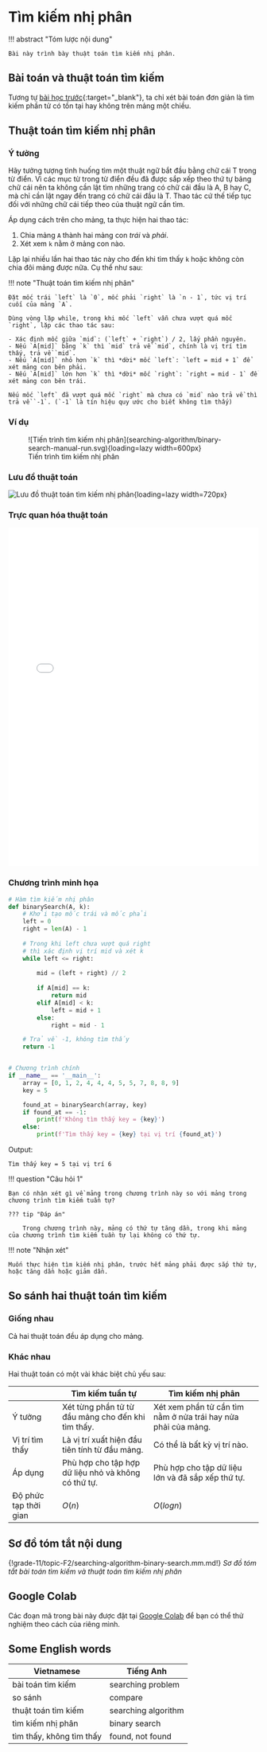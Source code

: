 # Tìm kiếm nhị phân

!!! abstract "Tóm lược nội dung"

    Bài này trình bày thuật toán tìm kiếm nhị phân.

## Bài toán và thuật toán tìm kiếm

Tương tự [bài học trước](../topic-F2/searching-algorithm-linear-search.md/#bai-toan-va-thuat-toan-tim-kiem){:target="_blank"}, ta chỉ xét bài toán đơn giản là tìm kiếm phần tử có tồn tại hay không trên mảng một chiều.

## Thuật toán tìm kiếm nhị phân

### Ý tưởng

Hãy tưởng tượng tình huống tìm một thuật ngữ bắt đầu bằng chữ cái T trong từ điển. Vì các mục từ trong từ điển đều đã được sắp xếp theo thứ tự bảng chữ cái nên ta không cần lật tìm những trang có chữ cái đầu là A, B hay C, mà chỉ cần lật ngay đến trang có chữ cái đầu là T. Thao tác cứ thế tiếp tục đối với những chữ cái tiếp theo của thuật ngữ cần tìm.

Áp dụng cách trên cho mảng, ta thực hiện hai thao tác:

1. Chia mảng `A` thành hai mảng con *trái* và *phải*.
2. Xét xem `k` nằm ở mảng con nào.

Lặp lại nhiều lần hai thao tác này cho đến khi tìm thấy `k` hoặc không còn chia đôi mảng được nữa. Cụ thể như sau:

!!! note "Thuật toán tìm kiếm nhị phân"

    Đặt mốc trái `left` là `0`, mốc phải `right` là `n - 1`, tức vị trí cuối của mảng `A`.

    Dùng vòng lặp while, trong khi mốc `left` vẫn chưa vượt quá mốc `right`, lặp các thao tác sau:
    
    - Xác định mốc giữa `mid`: (`left` + `right`) / 2, lấy phần nguyên.
    - Nếu `A[mid]` bằng `k` thì `mid` trả về `mid`, chính là vị trí tìm thấy, trả về `mid`.
    - Nếu `A[mid]` nhỏ hơn `k` thì *dời* mốc `left`: `left = mid + 1` để xét mảng con bên phải.
    - Nếu `A[mid]` lớn hơn `k` thì *dời* mốc `right`: `right = mid - 1` để xét mảng con bên trái.

    Nếu mốc `left` đã vượt quá mốc `right` mà chưa có `mid` nào trả về thì trả về `-1`. (`-1` là tín hiệu quy ước cho biết không tìm thấy)  

### Ví dụ

<figure markdown="span">
![Tiến trình tìm kiếm nhị phân](searching-algorithm/binary-search-manual-run.svg){loading=lazy width=600px}
<figcaption>Tiến trình tìm kiếm nhị phân</figcaption>
</figure>

### Lưu đồ thuật toán

![Lưu đồ thuật toán tìm kiếm nhị phân](searching-algorithm/binary-search-flowchart.svg){loading=lazy width=720px}

### Trực quan hóa thuật toán

<div>
    <iframe width="100%" height="680px" frameBorder=0 src="../visualize/binary-search.html"></iframe>
</div>

### Chương trình minh họa

``` py linenums="1"
# Hàm tìm kiếm nhị phân
def binarySearch(A, k):
    # Khởi tạo mốc trái và mốc phải
    left = 0
    right = len(A) - 1
    
    # Trong khi left chưa vượt quá right
    # thì xác định vị trí mid và xét k
    while left <= right:
        
        mid = (left + right) // 2
        
        if A[mid] == k:
            return mid
        elif A[mid] < k:
            left = mid + 1
        else:
            right = mid - 1

    # Trả về -1, không tìm thấy
    return -1


# Chương trình chính
if __name__ == '__main__':
    array = [0, 1, 2, 4, 4, 4, 5, 5, 7, 8, 8, 9]
    key = 5

    found_at = binarySearch(array, key)
    if found_at == -1:
        print(f'Không tìm thấy key = {key}')
    else:
        print(f'Tìm thấy key = {key} tại vị trí {found_at}')
```

Output:
``` pycon
Tìm thấy key = 5 tại vị trí 6
```

!!! question "Câu hỏi 1"

    Bạn có nhận xét gì về mảng trong chương trình này so với mảng trong chương trình tìm kiếm tuần tự?

    ??? tip "Đáp án"

        Trong chương trình này, mảng có thứ tự tăng dần, trong khi mảng của chương trình tìm kiếm tuần tự lại không có thứ tự.

!!! note "Nhận xét"
    
    Muốn thực hiện tìm kiếm nhị phân, trước hết mảng phải được sắp thứ tự, hoặc tăng dần hoặc giảm dần.  

## So sánh hai thuật toán tìm kiếm

### Giống nhau

Cả hai thuật toán đều áp dụng cho mảng.

### Khác nhau

Hai thuật toán có một vài khác biệt chủ yếu sau:

| | Tìm kiếm tuần tự | Tìm kiếm nhị phân |
| --- | --- | --- |
| Ý tưởng | Xét từng phần tử từ đầu mảng cho đến khi tìm thấy. | Xét xem phần tử cần tìm nằm ở nửa trái hay nửa phải của mảng. |
| Vị trí tìm thấy | Là vị trí xuất hiện đầu tiên tính từ đầu mảng. | Có thể là bất kỳ vị trí nào. |  
| Áp dụng | Phù hợp cho tập hợp dữ liệu nhỏ và không có thứ tự. | Phù hợp cho tập dữ liệu lớn và đã sắp xếp thứ tự. |
| Độ phức tạp thời gian | $O(n)$ | $O(log n)$ |

## Sơ đồ tóm tắt nội dung

{!grade-11/topic-F2/searching-algorithm-binary-search.mm.md!}
*Sơ đồ tóm tắt bài toán tìm kiếm và thuật toán tìm kiếm nhị phân*

## Google Colab

Các đoạn mã trong bài này được đặt tại <a href="https://colab.research.google.com/drive/1xhy3RfkEaeQQuWfXm1b5Ev_txYnw9jjr?usp=sharing" target="_blank">Google Colab</a> để bạn có thể thử nghiệm theo cách của riêng mình.

## Some English words

| Vietnamese | Tiếng Anh | 
| --- | --- |
| bài toán tìm kiếm | searching problem |
| so sánh | compare |
| thuật toán tìm kiếm | searching algorithm |
| tìm kiếm nhị phân | binary search | 
| tìm thấy, không tìm thấy | found, not found |